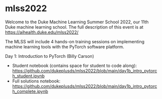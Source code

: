 # mlss2022
Welcome to the Duke Machine Learning Summer School 2022, our 11th Duke machine learning school. The full description of this event is at https://aihealth.duke.edu/mlss2022/

The MLSS will include 4 hands-on training sessions on implementing machine learning tools with the PyTorch software platform.

Day 1: Introduction to PyTorch (Billy Carson)  
* Student notebook (contains space for student to code along): https://github.com/dukeplusds/mlss2022/blob/main/day1b_intro_pytorch_student.ipynb  
* Full solutions notebook: https://github.com/dukeplusds/mlss2022/blob/main/day1b_intro_pytorch_complete.ipynb
